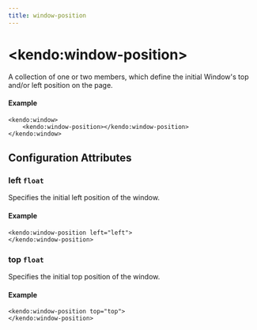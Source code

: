```yaml
---
title: window-position
---
```


# \<kendo:window-position\>

A collection of one or two members, which define the initial Window's top and/or left position on the page.

#### Example
    <kendo:window>
        <kendo:window-position></kendo:window-position>
    </kendo:window>

## Configuration Attributes

### left `float`

Specifies the initial left position of the window.

#### Example
    <kendo:window-position left="left">
    </kendo:window-position>

### top `float`

Specifies the initial top position of the window.

#### Example
    <kendo:window-position top="top">
    </kendo:window-position>


